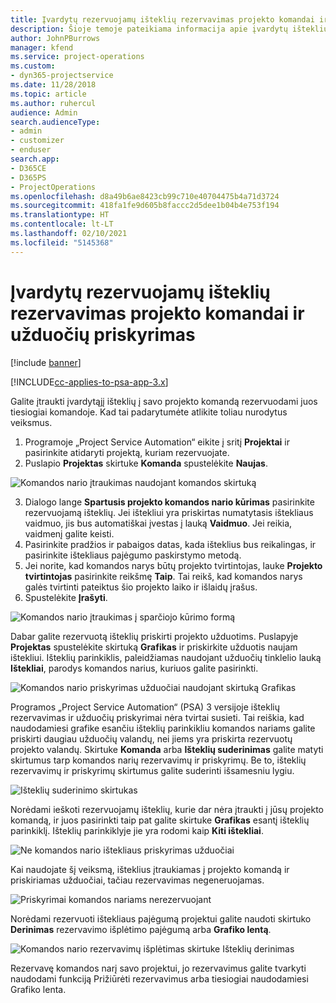 ```yaml
---
title: Įvardytų rezervuojamų išteklių rezervavimas projekto komandai ir užduočių priskyrimas
description: Šioje temoje pateikiama informacija apie įvardytų išteklių rezervavimą projektų komandoms ir jų priskyrimą užduotims.
author: JohnPBurrows
manager: kfend
ms.service: project-operations
ms.custom:
- dyn365-projectservice
ms.date: 11/28/2018
ms.topic: article
ms.author: ruhercul
audience: Admin
search.audienceType:
- admin
- customizer
- enduser
search.app:
- D365CE
- D365PS
- ProjectOperations
ms.openlocfilehash: d8a49b6ae8423cb99c710e40704475b4a71d3724
ms.sourcegitcommit: 418fa1fe9d605b8faccc2d5dee1b04b4e753f194
ms.translationtype: HT
ms.contentlocale: lt-LT
ms.lasthandoff: 02/10/2021
ms.locfileid: "5145368"
---
```

# <a name="book-named-bookable-resources-to-a-project-team-and-assign-tasks"></a>Įvardytų rezervuojamų išteklių rezervavimas projekto komandai ir užduočių priskyrimas 

[!include [banner](../includes/psa-now-project-operations.md)]

[!INCLUDE[cc-applies-to-psa-app-3.x](../includes/cc-applies-to-psa-app-3x.md)]

Galite įtraukti įvardytąjį išteklių į savo projekto komandą rezervuodami juos tiesiogiai komandoje. Kad tai padarytumėte atlikite toliau nurodytus veiksmus.

1. Programoje „Project Service Automation“ eikite į sritį **Projektai** ir pasirinkite atidaryti projektą, kuriam rezervuojate.
2. Puslapio **Projektas** skirtuke **Komanda** spustelėkite **Naujas**. 

![Komandos nario įtraukimas naudojant komandos skirtuką](media/RM-how-to-1.png)

3. Dialogo lange **Spartusis projekto komandos nario kūrimas** pasirinkite rezervuojamą išteklių. Jei ištekliui yra priskirtas numatytasis ištekliaus vaidmuo, jis bus automatiškai įvestas į lauką **Vaidmuo**. Jei reikia, vaidmenį galite keisti. 
4. Pasirinkite pradžios ir pabaigos datas, kada išteklius bus reikalingas, ir pasirinkite ištekliaus pajėgumo paskirstymo metodą. 
5. Jei norite, kad komandos narys būtų projekto tvirtintojas, lauke **Projekto tvirtintojas** pasirinkite reikšmę **Taip**. Tai reikš, kad komandos narys galės tvirtinti pateiktus šio projekto laiko ir išlaidų įrašus. 
6. Spustelėkite **Įrašyti**.

![Komandos nario įtraukimas į sparčiojo kūrimo formą](media/RM-how-to-2.png)


Dabar galite rezervuotą išteklių priskirti projekto užduotims. Puslapyje **Projektas** spustelėkite skirtuką **Grafikas** ir priskirkite užduotis naujam ištekliui. Išteklių parinkiklis, paleidžiamas naudojant užduočių tinklelio lauką **Ištekliai**, parodys komandos narius, kuriuos galite pasirinkti.

![Komandos nario priskyrimas užduočiai naudojant skirtuką Grafikas](media/RM-how-to-3.png)

Programos „Project Service Automation“ (PSA) 3 versijoje išteklių rezervavimas ir užduočių priskyrimai nėra tvirtai susieti. Tai reiškia, kad naudodamiesi grafike esančiu išteklių parinkikliu komandos nariams galite priskirti daugiau užduočių valandų, nei jiems yra priskirta rezervuotų projekto valandų.
Skirtuke **Komanda** arba **Išteklių suderinimas** galite matyti skirtumus tarp komandos narių rezervavimų ir priskyrimų. Be to, išteklių rezervavimų ir priskyrimų skirtumus galite suderinti išsamesniu lygiu.

![Išteklių suderinimo skirtukas](media/RM-how-to-4.png)

Norėdami ieškoti rezervuojamų išteklių, kurie dar nėra įtraukti į jūsų projekto komandą, ir juos pasirinkti taip pat galite skirtuke **Grafikas** esantį išteklių parinkiklį. Išteklių parinkiklyje jie yra rodomi kaip **Kiti ištekliai**.

![Ne komandos nario ištekliaus priskyrimas užduočiai](media/RM-how-to-5.png)

Kai naudojate šį veiksmą, išteklius įtraukiamas į projekto komandą ir priskiriamas užduočiai, tačiau rezervavimas negeneruojamas.

![Priskyrimai komandos nariams nerezervuojant](media/RM-how-to-6.png)

Norėdami rezervuoti ištekliaus pajėgumą projektui galite naudoti skirtuko **Derinimas** rezervavimo išplėtimo pajėgumą arba **Grafiko lentą**.

![Komandos nario rezervavimų išplėtimas skirtuke Išteklių derinimas](media/RM-how-to-7.png)

Rezervavę komandos narį savo projektui, jo rezervavimus galite tvarkyti naudodami funkciją Prižiūrėti rezervavimus arba tiesiogiai naudodamiesi Grafiko lenta.
